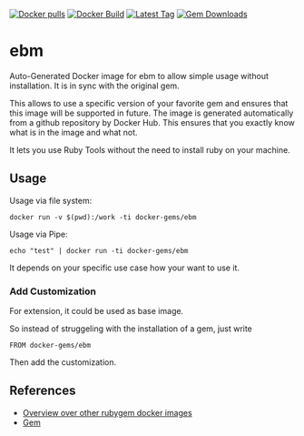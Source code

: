 [![Docker pulls](https://img.shields.io/docker/pulls/rubygem/ebm.svg)](https://hub.docker.com/r/rubygem/ebm/)
[![Docker Build](https://img.shields.io/docker/automated/rubygem/ebm.svg)](https://hub.docker.com/r/rubygem/ebm/)
[![Latest Tag](https://img.shields.io/github/tag/docker-rubygem/ebm.svg)](https://hub.docker.com/r/rubygem/ebm/)
[![Gem Downloads](https://img.shields.io/gem/dt/ebm.svg)](https://rubygems.org/gems/ebm/)
# ebm

Auto-Generated Docker image for ebm to allow simple usage without installation.
It is in sync with the original gem.

This allows to use a specific version of your favorite gem and ensures that this image will be supported in future.
The image is generated automatically from a github repository by Docker Hub.
This ensures that you exactly know what is in the image and what not.

It lets you use Ruby Tools without the need to install ruby on your machine.

## Usage

Usage via file system:

`docker run -v $(pwd):/work -ti docker-gems/ebm`

Usage via Pipe:

`echo "test" | docker run -ti docker-gems/ebm`

It depends on your specific use case how your want to use it.

### Add Customization

For extension, it could be used as base image.

So instead of struggeling with the installation of a gem, just write

`FROM docker-gems/ebm`

Then add the customization.

## References

 - [Overview over other rubygem docker images](https://github.com/thinkbot/docker-rubygem)
 - [Gem](https://rubygems.org/gems/ebm/)
